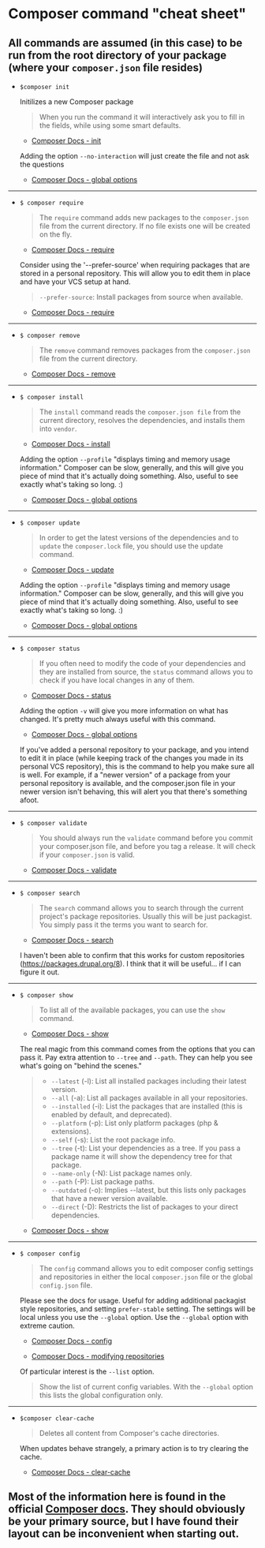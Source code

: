 # Composer command "cheat sheet"
## All commands are assumed (in this case) to be run from the root directory of your package (where your `composer.json` file resides)

- `$composer init`

    Initilizes a new Composer package

    > When you run the command it will interactively ask you to fill in the fields, while using some smart defaults.

    - [Composer Docs - init](https://getcomposer.org/doc/03-cli.md#init)

    Adding the option `--no-interaction` will just create the file and not ask the questions

    - [Composer Docs - global options](https://getcomposer.org/doc/03-cli.md#global-options)

---------------------------------------------
- `$ composer require`

    > The `require` command adds new packages to the `composer.json` file from the current directory. If no file exists one will be created on the fly.

    - [Composer Docs - require](https://getcomposer.org/doc/03-cli.md#require)

    Consider using the '--prefer-source' when requiring packages that are stored in a personal repository. This will allow you to edit them in place and have your VCS setup at hand.
    > `--prefer-source`: Install packages from source when available.

    - [Composer Docs - require](https://getcomposer.org/doc/03-cli.md#require)

---------------------------------------------
- `$ composer remove`

    > The `remove` command removes packages from the `composer.json` file from the current directory.

    - [Composer Docs - remove](https://getcomposer.org/doc/03-cli.md#remove)

---------------------------------------------
- `$ composer install`

    > The `install` command reads the `composer.json file` from the current directory, resolves the dependencies, and installs them into `vendor`.

    - [Composer Docs - install](https://getcomposer.org/doc/03-cli.md#install)

    Adding the option `--profile` "displays timing and memory usage information."  Composer can be slow, generally, and this will give you piece of mind that it's actually doing something.  Also, useful to see exactly what's taking so long. :)

    - [Composer Docs - global options](https://getcomposer.org/doc/03-cli.md#global-options)

---------------------------------------------
- `$ composer update`

    > In order to get the latest versions of the dependencies and to `update` the `composer.lock` file, you should use the update command.

    - [Composer Docs - update](https://getcomposer.org/doc/03-cli.md#update)

    Adding the option `--profile` "displays timing and memory usage information."  Composer can be slow, generally, and this will give you piece of mind that it's actually doing something.  Also, useful to see exactly what's taking so long. :)

    - [Composer Docs - global options](https://getcomposer.org/doc/03-cli.md#global-options)

---------------------------------------------
- `$ composer status`

    > If you often need to modify the code of your dependencies and they are installed from source, the `status` command allows you to check if you have local changes in any of them.

    - [Composer Docs - status](https://getcomposer.org/doc/03-cli.md#status)

    Adding the option `-v` will give you more information on what has changed. It's pretty much always useful with this command.

    - [Composer Docs - global options](https://getcomposer.org/doc/03-cli.md#global-options)

    If you've added a personal repository to your package, and you intend to edit it in place (while keeping track of the changes you made in its personal VCS repository), this is the command to help you make sure all is well. For example, if a "newer version" of a package from your personal repository is available, and the composer.json file in your newer version isn't behaving, this will alert you that there's something afoot.

---------------------------------------------
- `$ composer validate`

    > You should always run the `validate` command before you commit your composer.json file, and before you tag a release. It will check if your `composer.json` is valid.

    - [Composer Docs - validate](https://getcomposer.org/doc/03-cli.md#validate)

---------------------------------------------
- `$ composer search`

    > The `search` command allows you to search through the current project's package repositories. Usually this will be just packagist. You simply pass it the terms you want to search for.

    - [Composer Docs - search](https://getcomposer.org/doc/03-cli.md#search)

    I haven't been able to confirm that this works for custom repositories (https://packages.drupal.org/8). I think that it will be useful... if I can figure it out.

---------------------------------------------
- `$ composer show`

    > To list all of the available packages, you can use the `show` command.

    - [Composer Docs - show](https://getcomposer.org/doc/03-cli.md#show)

    The real magic from this command comes from the options that you can pass it. Pay extra attention to `--tree` and `--path`. They can help you see what's going on "behind the scenes."

    > - `--latest` (-l): List all installed packages including their latest version.
    > - `--all` (-a): List all packages available in all your repositories.
    > - `--installed` (-i): List the packages that are installed (this is enabled by default, and deprecated).
    > - `--platform` (-p): List only platform packages (php & extensions).
    > - `--self` (-s): List the root package info.
    > - `--tree` (-t): List your dependencies as a tree. If you pass a package name it will show the dependency tree for that package.
    > - `--name-only` (-N): List package names only.
    > - `--path` (-P): List package paths.
    > - `--outdated` (-o): Implies --latest, but this lists only packages that have a newer version available.
    > - `--direct` (-D): Restricts the list of packages to your direct dependencies.

    - [Composer Docs - show](https://getcomposer.org/doc/03-cli.md#show)

---------------------------------------------
- `$ composer config`

    > The `config` command allows you to edit composer config settings and repositories in either the local `composer.json` file or the global `config.json` file.

    Please see the docs for usage. Useful for adding additional packagist style repositories, and setting `prefer-stable` setting. The settings will be local unless you use the `--global` option. Use the `--global` option with extreme caution.

    - [Composer Docs - config](https://getcomposer.org/doc/03-cli.md#config)

    - [Composer Docs - modifying repositories](https://getcomposer.org/doc/03-cli.md#modifying-repositories)

    Of particular interest is the `--list` option.
    > Show the list of current config variables. With the `--global` option this lists the global configuration only.

---------------------------------------------
- `$composer clear-cache`
    >Deletes all content from Composer's cache directories.

    When updates behave strangely, a primary action is to try clearing the cache.

    - [Composer Docs - clear-cache](https://getcomposer.org/doc/03-cli.md#clear-cache)

## Most of the information here is found in the official [Composer docs](https://getcomposer.org/doc/).  They should obviously be your primary source, but I have found their layout can be inconvenient when starting out.